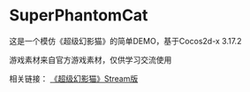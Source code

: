 # SuperPhantomCat

这是一个模仿《超级幻影猫》的简单DEMO，基于Cocos2d-x 3.17.2

游戏素材来自官方游戏素材，仅供学习交流使用

相关链接：
[《超级幻影猫》Stream版](https://store.steampowered.com/app/988100/Super_Phantom_Cat/)